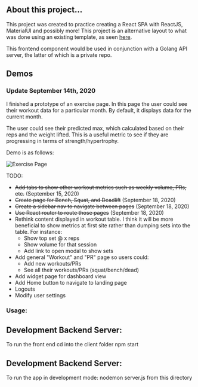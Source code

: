 ## About this project...

This project was created to practice creating a React SPA with ReactJS, MaterialUI and possibly more! This project is an alternative layout to what was done using an existing template, as seen [here](https://github.com/samly97/architectui-react-theme-free).

This frontend component would be used in conjunction with a Golang API server, the latter of which is a private repo.

## Demos

### Update September 14th, 2020

I finished a prototype of an exercise page. In this page the user could see their workout data for a particular month. By default, it displays data for the current month.

The user could see their predicted max, which calculated based on their reps and the weight lifted. This is a useful metric to see if they are progressing in terms of strength/hypertrophy.

Demo is as follows:

![Exercise Page](demos/exercise-page.gif)

TODO:

- ~~Add tabs to show other workout metrics such as weekly volume, PRs, etc.~~ (September 15, 2020)
- ~~Create page for Bench, Squat, and Deadlift~~ (September 18, 2020)
- ~~Create a sidebar nav to navigate between pages~~ (September 18, 2020)
- ~~Use React router to route those pages~~ (September 18, 2020)
- Rethink content displayed in workout table. I think it will be more beneficial to show metrics at first site rather than dumping sets into the table. For instance:
  - Show top set @ x reps
  - Show volume for that session
  - Add link to open modal to show sets
- Add general "Workout" and "PR" page so users could:
  - Add new workouts/PRs
  - See all their workouts/PRs (squat/bench/dead)
- Add widget page for dashboard view
- Add Home button to navigate to landing page
- Logouts
- Modify user settings

### Usage:

## Development Backend Server:

To run the front end
cd into the client folder
npm start

## Development Backend Server:

To run the app in development mode:
nodemon server.js from this directory
